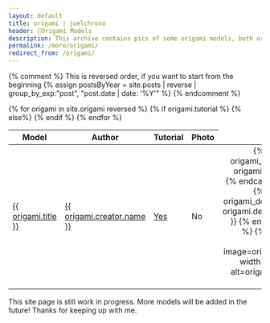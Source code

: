 ```yaml
---
layout: default
title: origami | joelchrono
header: 🗄️Origami Models
description: This archive contains pics of some origami models, both original of me, or works of other artists. All of the photographed models were folded by me.
permalink: /more/origami/
redirect_from: /origami/
---
```


{% comment %}
This is reversed order, if you want to start from the beginning
{% assign postsByYear = site.posts | reverse | group_by_exp:"post", "post.date | date: '%Y'" %}
{% endcomment %}

 <table>
 <thead>
  <tr>
    <th>Model</th>
    <th>Author</th>
    <th>Tutorial</th>
    <th style="text-align: right">Photo</th>
  </tr>
 </thead>
{% for origami in site.origami reversed %}
  <tr>
    <td><a href="{{ origami.url }}">{{ origami.title }}</a></td>
    <td><a href="{{ origami.creator.site }}">{{ origami.creator.name }}</a></td>
    {% if origami.tutorial %}
    <td><a href="{{ origami.tutorial }}">Yes</a></td>
    {% else%}
    <td>No</td>
    {% endif %}
    <td style="text-align: right">
    {% capture origami_pic %} {{ origami.image }} {% endcapture %}
    {% capture origami_desc %} {{ origami.description }} {% endcapture %}
    {% include img.html image=origami_pic width='210px' alt=origami_desc %}
    </td>
  </tr>
{% endfor %}
</table> 

This site page is still work in progress. More models will be added in the future! Thanks for keeping up with me.
